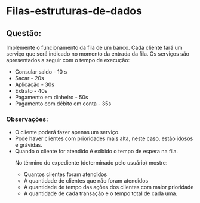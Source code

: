 # Filas-estruturas-de-dados

<h2>Questão:</h2>

Implemente o funcionamento da fila de um banco. Cada cliente fará um serviço que será indicado no momento da entrada da fila. Os serviços são apresentados a seguir com o tempo de execução:

<ul>
  <li>Consular saldo - 10 s</li>
  <li>Sacar - 20s</li>
  <li>Aplicação - 30s</li>
  <li>Extrato - 40s</li>
  <li>Pagamento em dinheiro - 50s</li>
  <li>Pagamento com débito em conta - 35s</li>
</ul>

  <h3>Observações:</h3>
  
  
<ul>
  <li>O cliente poderá fazer apenas um serviço.</li>
  <li>Pode haver clientes com prioridades mais alta, neste caso, estão idosos e grávidas.</li>
  <li>Quando o cliente for atendido é exibido o tempo de espera na fila.</li>
  
  <p>No término do expediente (determinado pelo usuário) mostre: </p>
  <ul>
  <li>Quantos clientes foram atendidos</li>
  <li>A quantidade de clientes que não foram atendidos</li>
  <li>A quantidade de tempo das ações dos clientes com maior prioridade</li>
  <li>A quantidade de cada transação e o tempo total de cada uma.</li>  
  </ul> 
</ul>
  
  
  

